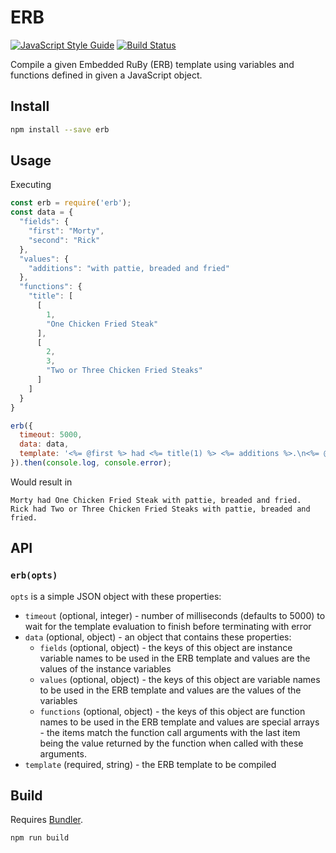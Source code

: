 # ERB

[![JavaScript Style Guide](https://img.shields.io/badge/code_style-standard-brightgreen.svg)](https://standardjs.com)
[![Build Status](https://travis-ci.org/wix/erb.svg?branch=master)](https://travis-ci.org/wix/erb)

Compile a given Embedded RuBy (ERB) template using variables and functions defined in given a JavaScript object.

## Install

```bash
npm install --save erb
```

## Usage

Executing

```javascript
const erb = require('erb');
const data = {
  "fields": {
    "first": "Morty",
    "second": "Rick"
  },
  "values": {
    "additions": "with pattie, breaded and fried"
  },
  "functions": {
    "title": [
      [
        1,
        "One Chicken Fried Steak"
      ],
      [
        2,
        3,
        "Two or Three Chicken Fried Steaks"
      ]
    ]
  }
}

erb({
  timeout: 5000,
  data: data,
  template: '<%= @first %> had <%= title(1) %> <%= additions %>.\n<%= @second %> had <%= title(2, 3) %> <%= additions %>.'
}).then(console.log, console.error);
```

Would result in

```text
Morty had One Chicken Fried Steak with pattie, breaded and fried.
Rick had Two or Three Chicken Fried Steaks with pattie, breaded and fried.
```

## API

### `erb(opts)`

`opts` is a simple JSON object with these properties:

* `timeout` (optional, integer) - number of milliseconds (defaults to 5000) to wait for the template evaluation to finish before terminating with error
* `data` (optional, object) - an object that contains these properties:
  * `fields` (optional, object) - the keys of this object are instance variable names to be used in the ERB template and values are the values of the instance variables
  * `values` (optional, object) - the keys of this object are variable names to be used in the ERB template and values are the values of the variables
  * `functions` (optional, object) - the keys of this object are function names to be used in the ERB template and values are special arrays - the items match the function call arguments with the last item being the value returned by the function when called with these arguments.
* `template` (required, string) - the ERB template to be compiled

## Build

Requires [Bundler](http://bundler.io/).

```bash
npm run build
```
